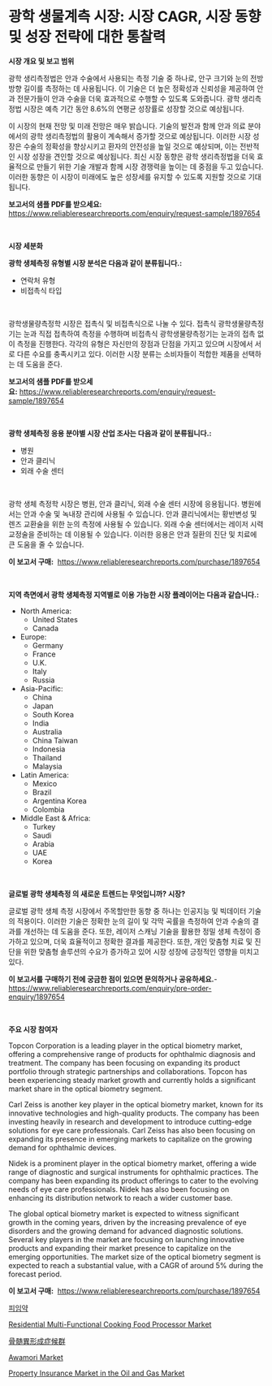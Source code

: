 <p><h1>광학 생물계측 시장: 시장 CAGR, 시장 동향 및 성장 전략에 대한 통찰력</h1></p><p><strong>시장 개요 및 보고 범위</strong></p>
<p><p>광학 생리측정법은 안과 수술에서 사용되는 측정 기술 중 하나로, 안구 크기와 눈의 전방 방향 길이를 측정하는 데 사용됩니다. 이 기술은 더 높은 정확성과 신뢰성을 제공하여 안과 전문가들이 안과 수술을 더욱 효과적으로 수행할 수 있도록 도와줍니다. 광학 생리측정법 시장은 예측 기간 동안 8.6%의 연평균 성장률로 성장할 것으로 예상됩니다.</p><p>이 시장의 현재 전망 및 미래 전망은 매우 밝습니다. 기술의 발전과 함께 안과 의료 분야에서의 광학 생리측정법의 활용이 계속해서 증가할 것으로 예상됩니다. 이러한 시장 성장은 수술의 정확성을 향상시키고 환자의 안전성을 높일 것으로 예상되며, 이는 전반적인 시장 성장을 견인할 것으로 예상됩니다. 최신 시장 동향은 광학 생리측정법을 더욱 효율적으로 만들기 위한 기술 개발과 함께 시장 경쟁력을 높이는 데 중점을 두고 있습니다. 이러한 동향은 이 시장이 미래에도 높은 성장세를 유지할 수 있도록 지원할 것으로 기대됩니다.</p></p>
<p><strong>보고서의 샘플 PDF를 받으세요:</strong> <a href="https://www.reliableresearchreports.com/enquiry/request-sample/1897654">https://www.reliableresearchreports.com/enquiry/request-sample/1897654</a></p>
<p>&nbsp;</p>
<p><strong>시장 세분화</strong></p>
<p><strong>광학 생체측정 유형별 시장 분석은 다음과 같이 분류됩니다.:</strong></p>
<p><ul><li>연락처 유형</li><li>비접촉식 타입</li></ul></p>
<p>&nbsp;</p>
<p><p>광학생물량측정학 시장은 접촉식 및 비접촉식으로 나눌 수 있다. 접촉식 광학생물량측정기는 눈과 직접 접촉하여 측정을 수행하며 비접촉식 광학생물량측정기는 눈과의 접촉 없이 측정을 진행한다. 각각의 유형은 자신만의 장점과 단점을 가지고 있으며 시장에서 서로 다른 수요를 충족시키고 있다. 이러한 시장 분류는 소비자들이 적합한 제품을 선택하는 데 도움을 준다.</p></p>
<p><strong>보고서의 샘플 PDF를 받으세요:</strong>&nbsp;<a href="https://www.reliableresearchreports.com/enquiry/request-sample/1897654">https://www.reliableresearchreports.com/enquiry/request-sample/1897654</a></p>
<p>&nbsp;</p>
<p><strong> 광학 생체측정 응용 분야별 시장 산업 조사는 다음과 같이 분류됩니다.:</strong></p>
<p><ul><li>병원</li><li>안과 클리닉</li><li>외래 수술 센터</li></ul></p>
<p>&nbsp;</p>
<p><p>광학 생체 측정학 시장은 병원, 안과 클리닉, 외래 수술 센터 시장에 응용됩니다. 병원에서는 안과 수술 및 녹내장 관리에 사용될 수 있습니다. 안과 클리닉에서는 황반변성 및 렌즈 교환술을 위한 눈의 측정에 사용될 수 있습니다. 외래 수술 센터에서는 레이저 시력교정술을 준비하는 데 이용될 수 있습니다. 이러한 응용은 안과 질환의 진단 및 치료에 큰 도움을 줄 수 있습니다.</p></p>
<p><strong>이 보고서 구매:</strong>&nbsp; <a href="https://www.reliableresearchreports.com/purchase/1897654">https://www.reliableresearchreports.com/purchase/1897654</a></p>
<p>&nbsp;</p>
<p><strong>지역 측면에서 광학 생체측정 지역별로 이용 가능한 시장 플레이어는 다음과 같습니다.:</strong></p>
<p><ul>
    <li>
        North America:
        <ul>
            <li>United States</li>
            <li>Canada</li>
        </ul>
    </li>
    <li>
        Europe:
        <ul>
            <li>Germany</li>
            <li>France</li>
            <li>U.K.</li>
            <li>Italy</li>
            <li>Russia</li>
        </ul>
    </li>
    <li>
        Asia-Pacific:
        <ul>
            <li>China</li>
            <li>Japan</li>
            <li>South Korea</li>
            <li>India</li>
            <li>Australia</li>
            <li>China Taiwan</li>
            <li>Indonesia</li>
            <li>Thailand</li>
            <li>Malaysia</li>
        </ul>
    </li>
    <li>
        Latin America:
        <ul>
            <li>Mexico</li>
            <li>Brazil</li>
            <li>Argentina Korea</li>
            <li>Colombia</li>
        </ul>
    </li>
    <li>
        Middle East & Africa:
        <ul>
            <li>Turkey</li>
            <li>Saudi</li>
            <li>Arabia</li>
            <li>UAE</li>
            <li>Korea</li>
        </ul>
    </li>
    </ul></p>
<p>&nbsp;</p>
<p><strong>글로벌 광학 생체측정 의 새로운 트렌드는 무엇입니까? 시장?</strong></p>
<p><p>글로벌 광학 생체 측정 시장에서 주목할만한 동향 중 하나는 인공지능 및 빅데이터 기술의 적용이다. 이러한 기술은 정확한 눈의 길이 및 각막 곡률을 측정하여 안과 수술의 결과를 개선하는 데 도움을 준다. 또한, 레이저 스캐닝 기술을 활용한 정밀 생체 측정이 증가하고 있으며, 더욱 효율적이고 정확한 결과를 제공한다. 또한, 개인 맞춤형 치료 및 진단을 위한 맞춤형 솔루션의 수요가 증가하고 있어 시장 성장에 긍정적인 영향을 미치고 있다.</p></p>
<p><strong>이 보고서를 구매하기 전에 궁금한 점이 있으면 문의하거나 공유하세요.</strong>- <a href="https://www.reliableresearchreports.com/enquiry/pre-order-enquiry/1897654">https://www.reliableresearchreports.com/enquiry/pre-order-enquiry/1897654</a></p>
<p>&nbsp;</p>
<p><strong>주요 시장 참여자</strong></p>
<p><p>Topcon Corporation is a leading player in the optical biometry market, offering a comprehensive range of products for ophthalmic diagnosis and treatment. The company has been focusing on expanding its product portfolio through strategic partnerships and collaborations. Topcon has been experiencing steady market growth and currently holds a significant market share in the optical biometry segment.</p><p>Carl Zeiss is another key player in the optical biometry market, known for its innovative technologies and high-quality products. The company has been investing heavily in research and development to introduce cutting-edge solutions for eye care professionals. Carl Zeiss has also been focusing on expanding its presence in emerging markets to capitalize on the growing demand for ophthalmic devices.</p><p>Nidek is a prominent player in the optical biometry market, offering a wide range of diagnostic and surgical instruments for ophthalmic practices. The company has been expanding its product offerings to cater to the evolving needs of eye care professionals. Nidek has also been focusing on enhancing its distribution network to reach a wider customer base.</p><p>The global optical biometry market is expected to witness significant growth in the coming years, driven by the increasing prevalence of eye disorders and the growing demand for advanced diagnostic solutions. Several key players in the market are focusing on launching innovative products and expanding their market presence to capitalize on the emerging opportunities. The market size of the optical biometry segment is expected to reach a substantial value, with a CAGR of around 5% during the forecast period.</p></p>
<p><strong>이 보고서 구매:</strong>&nbsp;&nbsp;<a href="https://www.reliableresearchreports.com/purchase/1897654">https://www.reliableresearchreports.com/purchase/1897654</a></p>
<p><p><a href="https://github.com/xvz497517413/Market-Research-Report-List-1/blob/main/5431350193284.md">피임약</a></p><p><a href="https://issuu.com/reportprime-2/docs/residential-multi-functional-cooking-food-processo">Residential Multi-Functional Cooking Food Processor Market</a></p><p><a href="https://github.com/ksxzwxabcuynh011/Market-Research-Report-List-1/blob/main/1314860193500.md">骨髄異形成症候群</a></p><p><a href="https://view.publitas.com/reportprime-1/awamori-market-insights-market-players-and-forecast-till-2031/">Awamori Market</a></p><p><a href="https://issuu.com/reportprime-2/docs/property-insurance-market-in-the-oil-and-gas-marke">Property Insurance Market in the Oil and Gas Market</a></p></p>
